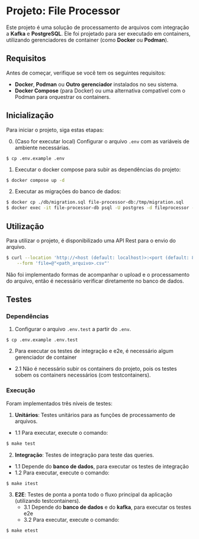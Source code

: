 # Projeto: File Processor

Este projeto é uma solução de processamento de arquivos com integração a **Kafka** e **PostgreSQL**. Ele foi projetado para ser executado em containers, utilizando gerenciadores de container (como **Docker** ou **Podman**).

## Requisitos

Antes de começar, verifique se você tem os seguintes requisitos:

- **Docker**, **Podman** ou **Outro gerenciador** instalados no seu sistema.
- **Docker Compose** (para Docker) ou uma alternativa compatível com o Podman para orquestrar os containers.

## Inicialização

Para iniciar o projeto, siga estas etapas:

0. (Caso for executar local) Configurar o arquivo `.env` com as variáveis de ambiente necessárias.

```
$ cp .env.example .env
```

1. Executar o docker compose para subir as dependências do projeto:

```bash
$ docker compose up -d
```

2. Executar as migrações do banco de dados:

```bash
$ docker cp ./db/migration.sql file-processor-db:/tmp/migration.sql
$ docker exec -it file-processor-db psql -U postgres -d fileprocessor -f ./tmp/migration.sql
```

## Utilização

Para utilizar o projeto, é disponibilizado uma API Rest para o envio do arquivo.

```bash
$ curl --location 'http://<host (default: localhost)>:<port (default: 8080)/upload/bank-slip/file' \
    --form 'file=@"<path_arquivo>.csv"'
```

Não foi implementado formas de acompanhar o upload e o processamento do arquivo, então é necessário verificar diretamente no banco de dados.

## Testes

### Dependências

1.  Configurar o arquivo `.env.test` a partir do `.env`.

```
$ cp .env.example .env.test
```

2. Para executar os testes de integração e e2e, é necessário algum gerenciador de container

- 2.1 Não é necessário subir os containers do projeto, pois os testes sobem os containers necessários (com testcontainers).

### Execução

Foram implementados três níveis de testes:

1.  **Unitários**: Testes unitários para as funções de processamento de arquivos.

- 1.1 Para executar, execute o comando:

```bash
$ make test
```

2. **Integração**: Testes de integração para teste das queries.

- 1.1 Depende do **banco de dados**, para executar os testes de integração
- 1.2 Para executar, execute o comando:

```bash
$ make itest
```

3. **E2E**: Testes de ponta a ponta todo o fluxo principal da aplicação (utilizando testcontainers).
   - 3.1 Depende do **banco de dados** e do **kafka**, para executar os testes e2e
   - 3.2 Para executar, execute o comando:

```bash
$ make etest
```
